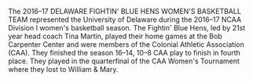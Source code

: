 The 2016–17 DELAWARE FIGHTIN' BLUE HENS WOMEN'S BASKETBALL TEAM represented the University of Delaware during the 2016–17 NCAA Division I women's basketball season. The Fightin' Blue Hens, led by 21st year head coach Tina Martin, played their home games at the Bob Carpenter Center and were members of the Colonial Athletic Association (CAA). They finished the season 16–14, 10–8 CAA play to finish in fourth place. They played in the quarterfinal of the CAA Women's Tournament where they lost to William & Mary.
